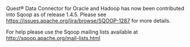 Quest® Data Connector for Oracle and Hadoop has now been contributed into Sqoop
as of release 1.4.5.
Please see https://issues.apache.org/jira/browse/SQOOP-1287 for more details.

For help please use the Sqoop mailing lists available at
http://sqoop.apache.org/mail-lists.html
